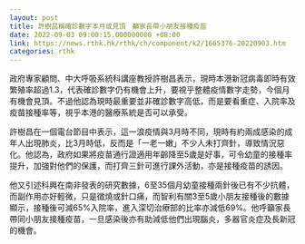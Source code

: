 ```yaml
---
layout: post
title: 許樹昌稱確診數字本月或見頂　籲家長帶小朋友接種疫苗
date: 2022-09-03 09:00:15.000000000 +08:00
link: https://news.rthk.hk/rthk/ch/component/k2/1665376-20220903.htm
categories: rthk
---
```


政府專家顧問、中大呼吸系統科講座教授許樹昌表示，現時本港新冠病毒即時有效繁殖率超過1.3，代表確診數字仍有機會上升，要視乎整體疫情數字走勢，今個月有機會見頂。不過他認為現時最重要並非確診數字高低，而是要看重症、入院率及疫苗接種率等，視乎本港的醫療系統是否可以承受。

許樹昌在一個電台節目中表示，這一浪疫情與3月時不同，現時有約兩成感染的成年人出現肺炎，比3月時低，反而是「一老一嫩」不少人未打齊針，導致情況惡化。他認為，政府如果將疫苗通行證適用年齡降至5歲是好事，可令幼童的接種率提升，加強對他們的保護，而打齊三針可進行課外活動，亦是接種疫苗的誘因。

他又引述科興在南非發表的研究數據，6至35個月幼童接種兩針後已有不少抗體，而副作用亦好輕微，只是徵燒或針口痛，而智利有關3至5歲小朋友接種後的數據顯示，接種後可減65%入院率，進入深切治療部的比率亦減低69%。他呼籲家長帶同小朋友接種疫苗，一旦感染後亦有助減低他們出現腦炎，多器官炎症及長新冠的機會。
